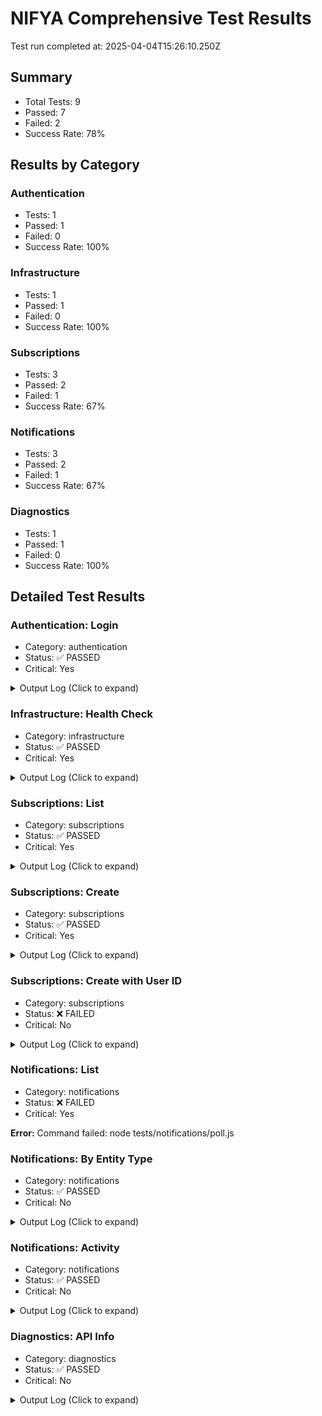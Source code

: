 # NIFYA Comprehensive Test Results

Test run completed at: 2025-04-04T15:26:10.250Z

## Summary

- Total Tests: 9
- Passed: 7
- Failed: 2
- Success Rate: 78%

## Results by Category

### Authentication

- Tests: 1
- Passed: 1
- Failed: 0
- Success Rate: 100%

### Infrastructure

- Tests: 1
- Passed: 1
- Failed: 0
- Success Rate: 100%

### Subscriptions

- Tests: 3
- Passed: 2
- Failed: 1
- Success Rate: 67%

### Notifications

- Tests: 3
- Passed: 2
- Failed: 1
- Success Rate: 67%

### Diagnostics

- Tests: 1
- Passed: 1
- Failed: 0
- Success Rate: 100%

## Detailed Test Results

### Authentication: Login

- Category: authentication
- Status: ✅ PASSED
- Critical: Yes

<details><summary>Output Log (Click to expand)</summary>

```
[36m[2025-04-04T15:26:10.307Z] [INFO] Starting test login...[0m
[32m[2025-04-04T15:26:14.652Z] [SUCCESS] Authentication successful! Token saved (first 10 chars): eyJhbGciOi...[0m
[36m[2025-04-04T15:26:14.654Z] [INFO] Test login completed successfully[0m
```

</details>

### Infrastructure: Health Check

- Category: infrastructure
- Status: ✅ PASSED
- Critical: Yes

<details><summary>Output Log (Click to expand)</summary>

```
[36m[2025-04-04T15:26:14.715Z] [INFO] Starting health check test[0m
[32m[2025-04-04T15:26:15.099Z] [SUCCESS] Health check successful:
[32m[2025-04-04T15:26:15.102Z] [SUCCESS] Database connection verified[0m
[36m[2025-04-04T15:26:15.104Z] [INFO] Health check test completed successfully[0m
```

</details>

### Subscriptions: List

- Category: subscriptions
- Status: ✅ PASSED
- Critical: Yes

<details><summary>Output Log (Click to expand)</summary>

```
[36m[2025-04-04T15:26:15.165Z] [INFO] Starting list subscriptions test[0m
[36m[2025-04-04T15:26:15.170Z] [INFO] Fetching subscriptions: backend-415554190254.us-central1.run.app/api/v1/subscriptions[0m
[32m[2025-04-04T15:26:15.499Z] [SUCCESS] Retrieved 0 subscriptions[0m
[32m[2025-04-04T15:26:15.501Z] [SUCCESS] Test list-subscriptions: PASSED
[32m[2025-04-04T15:26:15.505Z] [SUCCESS] Subscription listing test completed successfully[0m
[36m[2025-04-04T15:26:15.507Z] [INFO] Retrieved 0 subscriptions[0m
```

</details>

### Subscriptions: Create

- Category: subscriptions
- Status: ✅ PASSED
- Critical: Yes

<details><summary>Output Log (Click to expand)</summary>

```
[36m[2025-04-04T15:26:15.571Z] [INFO] Starting minimal subscription creation test[0m
[36m[2025-04-04T15:26:15.575Z] [INFO] Creating minimal subscription: backend-415554190254.us-central1.run.app/api/v1/subscriptions
[32m[2025-04-04T15:26:15.936Z] [SUCCESS] Minimal subscription created with ID: 48d7df19-9b5d-4baf-95b8-6100f62eec1a[0m
[32m[2025-04-04T15:26:15.938Z] [SUCCESS] Test minimal-create-subscription: PASSED
[32m[2025-04-04T15:26:15.942Z] [SUCCESS] Minimal subscription creation test completed successfully[0m
[36m[2025-04-04T15:26:15.944Z] [INFO] Created subscription ID: 48d7df19-9b5d-4baf-95b8-6100f62eec1a[0m
```

</details>

### Subscriptions: Create with User ID

- Category: subscriptions
- Status: ❌ FAILED
- Critical: No

<details><summary>Output Log (Click to expand)</summary>

```
[36m[2025-04-04T15:26:16.006Z] [INFO] Starting subscription creation with explicit user_id test[0m
[36m[2025-04-04T15:26:16.011Z] [INFO] Creating subscription with user_id: backend-415554190254.us-central1.run.app/api/v1/subscriptions
[31m[2025-04-04T15:26:16.277Z] [ERROR] Subscription creation failed with status code 400
[31m[2025-04-04T15:26:16.281Z] [ERROR] Test user-id-create-subscription: FAILED
[32m[2025-04-04T15:26:16.284Z] [SUCCESS] Subscription creation with user_id test completed[0m
```

</details>

### Notifications: List

- Category: notifications
- Status: ❌ FAILED
- Critical: Yes

**Error:** Command failed: node tests/notifications/poll.js

### Notifications: By Entity Type

- Category: notifications
- Status: ✅ PASSED
- Critical: No

<details><summary>Output Log (Click to expand)</summary>

```
[36m[2025-04-04T15:27:05.367Z] [INFO] Starting notifications by entity test[0m
[36m[2025-04-04T15:27:05.372Z] [INFO] Testing notifications for entity type: subscription, with entityId param[0m
[33m[2025-04-04T15:27:05.619Z] [WARN] Received 200 status but data is not in expected format[0m
[32m[2025-04-04T15:27:05.621Z] [SUCCESS] Test notifications-by-entity: PASSED but with unexpected format
[32m[2025-04-04T15:27:05.623Z] [SUCCESS] Notifications by entity test completed[0m
```

</details>

### Notifications: Activity

- Category: notifications
- Status: ✅ PASSED
- Critical: No

<details><summary>Output Log (Click to expand)</summary>

```
[36m[2025-04-04T15:27:05.681Z] [INFO] Starting notification activity test[0m
[36m[2025-04-04T15:27:05.686Z] [INFO] Fetching notification activity: backend-415554190254.us-central1.run.app/api/v1/notifications/activity[0m
[32m[2025-04-04T15:27:05.950Z] [SUCCESS] Retrieved notification activity successfully[0m
[32m[2025-04-04T15:27:05.952Z] [SUCCESS] Test notification-activity: PASSED[0m
[32m[2025-04-04T15:27:05.954Z] [SUCCESS] Notification activity test completed[0m
```

</details>

### Diagnostics: API Info

- Category: diagnostics
- Status: ✅ PASSED
- Critical: No

<details><summary>Output Log (Click to expand)</summary>

```
[36m[2025-04-04T15:27:06.018Z] [INFO] Starting database diagnostic test[0m
[36m[2025-04-04T15:27:06.023Z] [INFO] Testing endpoint: /health[0m
[32m[2025-04-04T15:27:06.271Z] [SUCCESS] Endpoint /health returned success: {
[36m[2025-04-04T15:27:06.273Z] [INFO] Testing endpoint: /api/diagnostics[0m
[32m[2025-04-04T15:27:06.430Z] [SUCCESS] Endpoint /api/diagnostics returned success: {
[36m[2025-04-04T15:27:06.433Z] [INFO] Testing endpoint: /api/diagnostics/db-status[0m
[32m[2025-04-04T15:27:06.592Z] [SUCCESS] Endpoint /api/diagnostics/db-status returned success: {
[36m[2025-04-04T15:27:06.595Z] [INFO] Testing endpoint: /api/diagnostics/db-tables[0m
[32m[2025-04-04T15:27:06.751Z] [SUCCESS] Endpoint /api/diagnostics/db-tables returned success: {
[32m[2025-04-04T15:27:06.753Z] [SUCCESS] Database diagnostic test completed[0m
```

</details>

